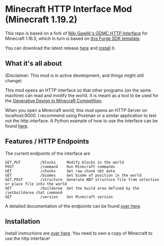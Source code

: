 # Minecraft HTTP Interface Mod (Minecraft 1.19.2)

This repo is based on a fork of [Niki Gawlik's GDMC HTTP Interface](https://github.com/nilsgawlik/gdmc_http_interface) for Minecraft 1.16.5, which in turn is based on [this Forge SDK template](https://github.com/Lasbleic/gdmc_java_mod).

You can download the latest release [here](https://github.com/Niels-NTG/gdmc_http_interface/releases/latest) and [install](#Installation) it.

## What it's all about

(Disclaimer: This mod is in active development, and things might still change)

This mod opens an HTTP interface so that other programs (on the same machine) can read and modify the world. It is meant as a tool to be used for the [Generative Design in Minecraft Competition](http://gendesignmc.engineering.nyu.edu/).

When you open a Minecraft world, this mod opens an HTTP Server on localhost:9000. I recommend using Postman or a similar application to test out the http interface. A Python example of how to use the interface can be found [here](https://github.com/avdstaaij/gdpc).

## Features / HTTP Endpoints

The current endpoints of the interface are 

```
GET,PUT         /blocks     Modify blocks in the world
POST            /command    Run Minecraft commands
GET             /chunks     Get raw chunk nbt data
GET             /biomes     Get biome of position in the world
GET,POST        /structure  Generate NBT structure file from selection or place file into the world
GET             /buildarea  Get the build area defined by the /setbuildarea chat command
GET             /version    Get Minecraft version
```

A detailed documentation of the endpoints can be found [over here](https://github.com/Niels-NTG/gdmc_http_interface/wiki/Interface-Endpoints).

## Installation

Install instructions are [over here](https://github.com/Niels-NTG/gdmc_http_interface/wiki/Installation).
You need to own a copy of Minecraft to use the http interface!
